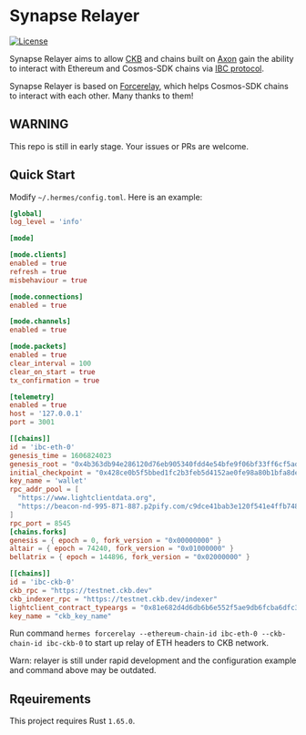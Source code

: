 # Synapse Relayer

[![License](https://img.shields.io/badge/License-Apache%202.0-blue.svg?logo=apache)](LICENSE)

Synapse Relayer aims to allow [CKB](https://github.com/nervosnetwork/ckb)
and chains built on [Axon](https://github.com/axonweb3/axon) gain the ability to
interact with Ethereum and Cosmos-SDK chains via [IBC protocol](https://github.com/cosmos/ibc).

Synapse Relayer is based on [Forcerelay](https://github.com/informalsystems/hermes), which helps Cosmos-SDK chains to interact with each other. Many thanks to them!

## **WARNING**

This repo is still in early stage. Your issues or PRs are welcome.

## Quick Start

Modify `~/.hermes/config.toml`. Here is an example:

```toml
[global]
log_level = 'info'

[mode]

[mode.clients]
enabled = true
refresh = true
misbehaviour = true

[mode.connections]
enabled = true

[mode.channels]
enabled = true

[mode.packets]
enabled = true
clear_interval = 100
clear_on_start = true
tx_confirmation = true

[telemetry]
enabled = true
host = '127.0.0.1'
port = 3001

[[chains]]
id = 'ibc-eth-0'
genesis_time = 1606824023
genesis_root = "0x4b363db94e286120d76eb905340fdd4e54bfe9f06bf33ff6cf5ad27f511bfe95"
initial_checkpoint = "0x428ce0b5f5bbed1fc2b3feb5d4152ae0fe98a80b1bfa8de36681868e81e9222a"
key_name = 'wallet'
rpc_addr_pool = [
  "https://www.lightclientdata.org",
  "https://beacon-nd-995-871-887.p2pify.com/c9dce41bab3e120f541e4ffb748efa60"
]
rpc_port = 8545
[chains.forks]
genesis = { epoch = 0, fork_version = "0x00000000" }
altair = { epoch = 74240, fork_version = "0x01000000" }
bellatrix = { epoch = 144896, fork_version = "0x02000000" }

[[chains]]
id = 'ibc-ckb-0'
ckb_rpc = "https://testnet.ckb.dev"
ckb_indexer_rpc = "https://testnet.ckb.dev/indexer"
lightclient_contract_typeargs = "0x81e682d4d6db6b6e552f5ae9db6fcba6dfc395930ff62d86f271a92e433f3a36"
key_name = "ckb_key_name"
```

Run command `hermes forcerelay --ethereum-chain-id ibc-eth-0 --ckb-chain-id ibc-ckb-0` to start up relay of ETH headers to CKB network.

Warn: relayer is still under rapid development and the configuration example and command above may be outdated.

## Rqeuirements

This project requires Rust `1.65.0`.
